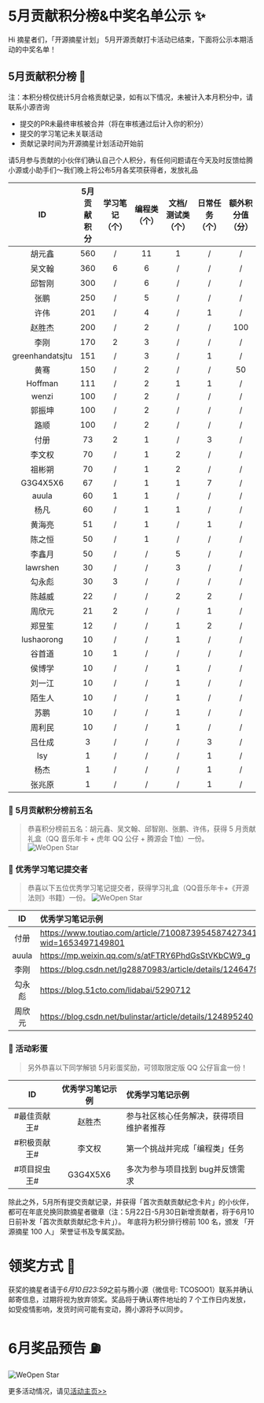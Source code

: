 # 5月贡献积分榜&中奖名单公示 ✨

Hi 摘星者们，「开源摘星计划」 5月开源贡献打卡活动已结束，下面将公示本期活动的中奖名单！

## 5月贡献积分榜 🌟 
注：本积分榜仅统计5月合格贡献记录，如有以下情况，未被计入本月积分中，请联系小源咨询
* 提交的PR未最终审核被合并（将在审核通过后计入你的积分）
* 提交的学习笔记未关联活动
* 贡献记录时间为开源摘星计划活动开始前

请5月参与贡献的小伙伴们确认自己个人积分，有任何问题请在今天及时反馈给腾小源或小助手们～我们晚上将公布5月各奖项获得者，发放礼品

|ID|5月贡献积分|学习笔记（个）|编程类（个）|文档/测试类（个）|日常任务（个）|额外积分值（分）|
|:-:|:-:|:-:|:-:|:-:|:-:|:-:|
|胡元鑫|560|/|11|1|/|/|
|吴文翰|360|6|6|/|/|/|
|邱智刚|300|/|6|/|/|/|
|张鹏|250|/|5|/|/|/|
|许伟|201|/|4|/|1|/|
|赵胜杰|200|/|2|/|/|100|
|李刚|170|2|3|/|/|/|
|greenhandatsjtu|151|/|3|/|1|/|
|黄骞|150|/|2|/|/|50|
|Hoffman|111|/|2|1|1|/|
|wenzi|100|/|2|/|/|/|
|郭振坤|100|/|2|/|/|/|
|路顺|100|/|2|/|/|/|
|付册|73|2|1|/|3|/|
|李文权|70|/|1|2|/|/|
|祖彬朔|70|/|1|2|/|/|
|G3G4X5X6|67|/|1|1|7|/|
|auula|60|1|1|/|/|/|
|杨凡|60|/|1|1|/|/|
|黄海亮|51|/|1|/|1|/|
|陈之恒|50  |/|1|/|/|/|
|李鑫月|50	|/|/|5|/|/|
|lawrshen|30	|/|/|3|/|/|
|勾永彪|30	|3|/|/|/|/|
|陈越威|22	|/|/|2|2|/|
|周欣元|21	|2|/|/|1|/|
|郑昱笙|12	|/|/|1|2|/|
|lushaorong|10	|/|/|1|/|/|
|谷首道|10	|1|/|/|/|/|
|侯博学|10	|/|/|1|/|/|
|刘一江|10	|/|/|1|/|/|
|陌生人|10	|/|/|1|/|/|
|苏鹏|10	|/|/|1|/|/|
|周利民|10	|/|/|1|/|/|
|吕仕成|3	|/|/|/|3|/|
|lsy|1	|/|/|/|1|/|
|杨杰|1	|/|/|/|1|/|
|张兆原|1	|/|/|/|1|/|


### 🎁 5月贡献积分榜前五名
> 恭喜积分榜前五名：胡元鑫、吴文翰、邱智刚、张鹏、许伟，获得 5 月贡献礼盒（QQ 音乐年卡 + 虎年 QQ 公仔 + 腾源会 T恤）一份。
![WeOpen Star](./assets/imgs/image-may1.png)

### 🎁 优秀学习笔记提交者
> 恭喜以下五位优秀学习笔记提交者，获得学习礼盒（QQ音乐年卡+《开源法则》书籍）一份。
![WeOpen Star](./assets/imgs/image-may2.png)

|ID|优秀学习笔记示例|
|:-:|:-|
|付册|https://www.toutiao.com/article/7100873954587427341/?wid=1653497149801|
|auula|https://mp.weixin.qq.com/s/atFTRY6PhdGsStVKbCW9_g|
|李刚|https://blog.csdn.net/lg28870983/article/details/124647952|
|勾永彪|https://blog.51cto.com/lidabai/5290712|
|周欣元|https://blog.csdn.net/bulinstar/article/details/124895240|

### 🎁 活动彩蛋
> 另外恭喜以下同学解锁 5月彩蛋奖励，可领取限定版 QQ 公仔盲盒一份！

|ID|优秀学习笔记示例|优秀学习笔记示例|
|:-:|:-:|:-|
|#最佳贡献王#|赵胜杰|参与社区核心任务解决，获得项目维护者推荐|
|#积极贡献王#|李文权|第一个挑战并完成「编程类」任务|
|#项目捉虫王#|G3G4X5X6|多次为参与项目找到 bug并反馈需求|

除此之外，5月所有提交贡献记录，并获得「首次贡献贡献纪念卡片」的小伙伴，都可在年底兑换同款摘星者徽章（注：5月22日-5月30日新增贡献者，将于6月10日前补发「首次贡献贡献纪念卡片」）。
年底将为积分排行榜前 100 名，颁发 「开源摘星 100 人」 荣誉证书及专属奖励。

# 领奖方式 🍊
获奖的摘星者请于*6月10日23:59*之前与腾小源（微信号: TCOSOO1）联系并确认邮寄信息，过期将视为放弃领奖。奖品将于确认寄件地址的 7 个工作日内发放，如受疫情影响，发货时间可能有变动，腾小源将予以同步。

# 6月奖品预告 ⛽️
![WeOpen Star](./assets/imgs/image-may3.png)

更多活动情况，请见[活动主页>>](https://github.com/weopenprojects/WeOpen-Star)
